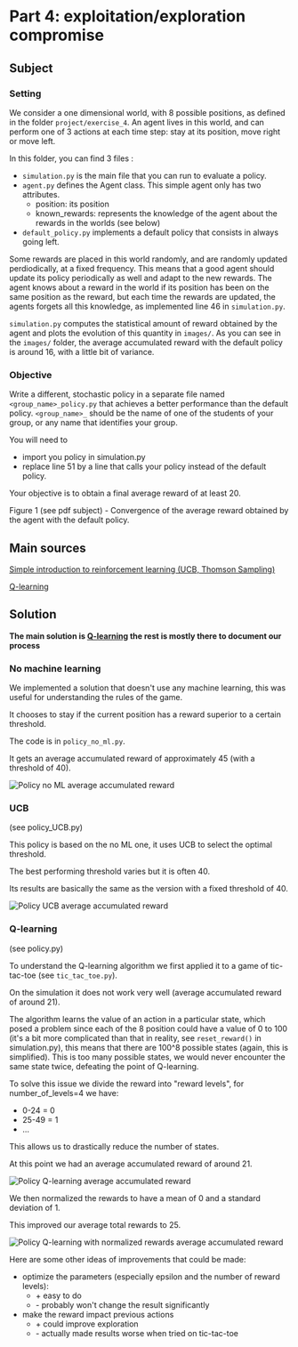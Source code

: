 # Part 4: exploitation/exploration compromise

## Subject

### Setting

We consider a one dimensional world, with 8 possible positions, as defined in the folder ```project/exercise_4```. An agent lives in this world, and can perform one of 3 actions at each time step: stay at its position, move right or move left.

In this folder, you can find 3 files :
- ```simulation.py``` is the main file that you can run to evaluate a policy.
- ```agent.py``` defines the Agent class. This simple agent only has two attributes.
	- position: its position
	- known_rewards: represents the knowledge of the agent about the rewards in the worlds (see below)
- ```default_policy.py``` implements a default policy that consists in always going left.

Some rewards are placed in this world randomly, and are randomly updated perdiodically, at a fixed frequency. This means that a good agent should update its policy periodically as well and adapt to the new rewards. The agent knows about a reward in the world if its position has been on the same position as the reward, but each time the rewards are updated, the agents forgets all this knowledge, as implemented line 46 in ```simulation.py```.

```simulation.py``` computes the statistical amount of reward obtained by the agent and plots the evolution of this quantity in ```images/```. As you can see in the ```images/``` folder, the average accumulated reward with the default policy is around 16, with a little bit of variance.

### Objective

Write a different, stochastic policy in a separate file named ```<group_name>_policy.py``` that achieves a better performance than the default policy. ```<group_name>_``` should be the name of one of the students of your group, or any name that identifies your
group.

You will need to
- import you policy in simulation.py
- replace line 51 by a line that calls your policy instead of the default policy.

Your objective is to obtain a final average reward of at least 20.

Figure 1 (see pdf subject) - Convergence of the average reward obtained by the agent with the default policy.

## Main sources

[Simple introduction to reinforcement learning (UCB, Thomson Sampling)](https://www.kaggle.com/code/sangwookchn/reinforcement-learning-using-scikit-learn)

[Q-learning](https://en.wikipedia.org/wiki/Q-learning)

## Solution

<!-- https://stackoverflow.com/a/45508928/12864941 -->
**The main solution is [Q-learning](#q-learning) the rest is mostly there to document our process**

### No machine learning

We implemented a solution that doesn't use any machine learning, this was useful for understanding the rules of the game.

It chooses to stay if the current position has a reward superior to a certain threshold.

The code is in ```policy_no_ml.py```.

It gets an average accumulated reward of approximately 45 (with a threshold of 40).

![Policy no ML average accumulated reward](images/policy_no_ml.jpg?raw=true)

### UCB

(see policy_UCB.py)

This policy is based on the no ML one, it uses UCB to select the optimal threshold.

The best performing threshold varies but it is often 40.

Its results are basically the same as the version with a fixed threshold of 40.

![Policy UCB average accumulated reward](images/policy_UCB.jpg?raw=true)

### Q-learning

(see policy.py)

To understand the Q-learning algorithm we first applied it to a game of tic-tac-toe (see ```tic_tac_toe.py```).

On the simulation it does not work very well (average accumulated reward of around 21).

The algorithm learns the value of an action in a particular state, which posed a problem since each of the 8 position could have a value of 0 to 100 (it's a bit more complicated than that in reality, see ```reset_reward()``` in simulation.py), this means that there are 100^8 possible states (again, this is simplified). This is too many possible states, we would never encounter the same state twice, defeating the point of Q-learning.

To solve this issue we divide the reward into "reward levels", for number_of_levels=4 we have:
- 0-24 = 0
- 25-49 = 1
- ...

This allows us to drastically reduce the number of states.

At this point we had an average accumulated reward of around 21.

![Policy Q-learning average accumulated reward](images/policy_Q-learning.jpg?raw=true)

We then normalized the rewards to have a mean of 0 and a standard deviation of 1.

This improved our average total rewards to 25.

![Policy Q-learning with normalized rewards average accumulated reward](images/policy_Q-learning_normalized_rewards.jpg?raw=true)

Here are some other ideas of improvements that could be made:
- optimize the parameters (especially epsilon and the number of reward levels):
	- \+ easy to do
	- \- probably won't change the result significantly
- make the reward impact previous actions
	- \+ could improve exploration
	- \- actually made results worse when tried on tic-tac-toe
